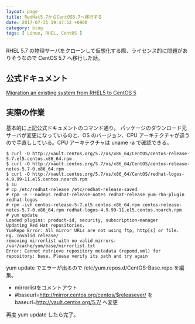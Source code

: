 ```yaml
---
layout: page
title: RedHat5.7からCentOS5.7へ移行する
date: 2017-07-31 19:47:52 +0900
category: blog
tags: [ Linux, RHEL, CentOS ]
---
```


RHEL 5.7 の物理サーバをクローンして仮想化する際、ライセンス的に問題がありそうなので CentOS 5.7 へ移行した話。

## 公式ドキュメント

[Migration an existing system from RHEL5 to CentOS 5](https://wiki.centos.org/HowTos/MigrationGuide#head-c31a6a29f59a74d75074d1b110f563ffc15cb86a)

## 実際の作業

基本的に上記公式ドキュメントのコマンド通り。
パッケージのダウンロード元サーバが変更になっているのと、OS のバージョン、CPU アーキテクチャが違うので手直ししている。CPU アーキテクチャは uname -a で確認できる。

    $ curl -O http://vault.centos.org/5.7/os/x86_64/CentOS/centos-release-5-7.el5.centos.x86_64.rpm
    $ curl -O http://vault.centos.org/5.7/os/x86_64/CentOS/centos-release-notes-5.7-0.x86_64.rpm
    $ curl -O http://vault.centos.org/5.7/os/x86_64/CentOS/redhat-logos-4.9.99-11.el5.centos.noarch.rpm
    $ su
    # cp /etc/redhat-release /etc/redhat-release-saved
    # rpm -e --nodeps redhat-release-notes redhat-release yum-rhn-plugin redhat-logos
    # rpm -ivh centos-release-5-7.el5.centos.x86_64.rpm centos-release-notes-5.7-0.x86_64.rpm redhat-logos-4.9.99-11.el5.centos.noarch.rpm
    # yum update
    Loaded plugins: product-id, security, subscription-manager
    Updating Red Hat repositories.
    YumRepo Error: All mirror URLs are not using ftp, http[s] or file.
    Eg. Invalid release/
    removing mirrorlist with no valid mirrors: /var/cache/yum/base/mirrorlist.txt
    Error: Cannot retrieve repository metadata (repomd.xml) for repository: base. Please verify its path and try again

yum update でエラーが出るので /etc/yum.repos.d/CentOS-Base.repo を編集。

- mirrorlistをコメントアウト
- #baseurl=http://mirror.centos.org/centos/$releasever/ を baseurl=http://vault.centos.org/5.7/ へ変更

再度 yum update したら完了。
